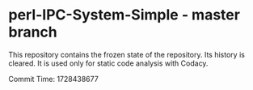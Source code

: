 # perl-IPC-System-Simple - master branch

This repository contains the frozen state of the repository.
Its history is cleared. It is used only for static code
analysis with Codacy.

Commit Time: 1728438677